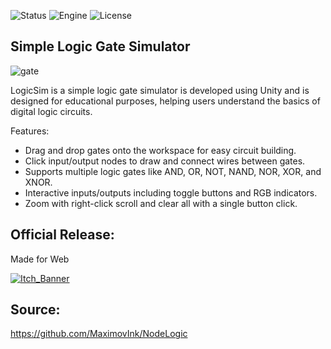 ![Status](https://badgen.net/badge/Status/Release/orange?icon=github)
![Engine](https://badgen.net/badge/Engine/Unity/blue)
![License](https://badgen.net/badge/license/GNU/green)

## **Simple Logic Gate Simulator**
![gate](https://github.com/user-attachments/assets/09a52a72-5c4b-48fb-ac20-b2d8792ae1f8)

LogicSim is a simple logic gate simulator is developed using Unity and is designed for educational purposes, helping users understand the basics of digital logic circuits.

Features:

- Drag and drop gates onto the workspace for easy circuit building.
- Click input/output nodes to draw and connect wires between gates.
- Supports multiple logic gates like AND, OR, NOT, NAND, NOR, XOR, and XNOR.
- Interactive inputs/outputs including toggle buttons and RGB indicators.
- Zoom with right-click scroll and clear all with a single button click.

## **Official Release:**
Made for Web

[![Itch_Banner](https://github.com/user-attachments/assets/13fecf6b-cca1-44b0-8b63-d69e96809f8b)](https://parven.itch.io/logic-sim)

## **Source:**
https://github.com/MaximovInk/NodeLogic

